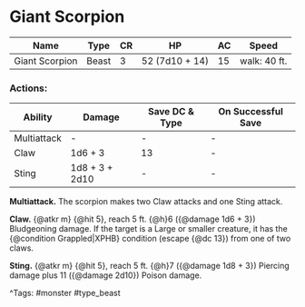 # Giant Scorpion

| Name | Type | CR | HP | AC | Speed |
|------|------|----|----|----|-------|
| Giant Scorpion | Beast | 3 | 52 (7d10 + 14) | 15 | walk: 40 ft. |

### Actions:

| Ability | Damage | Save DC & Type | On Successful Save |
|---------|--------|----------------|--------------------|
| Multiattack | - | - | - |
| Claw | 1d6 + 3 | 13 | - |
| Sting | 1d8 + 3 + 2d10 | - | - |


**Multiattack.** The scorpion makes two Claw attacks and one Sting attack.

**Claw.** {@atkr m} {@hit 5}, reach 5 ft. {@h}6 ({@damage 1d6 + 3}) Bludgeoning damage. If the target is a Large or smaller creature, it has the {@condition Grappled|XPHB} condition (escape {@dc 13}) from one of two claws.

**Sting.** {@atkr m} {@hit 5}, reach 5 ft. {@h}7 ({@damage 1d8 + 3}) Piercing damage plus 11 ({@damage 2d10}) Poison damage.

^Tags: #monster #type_beast